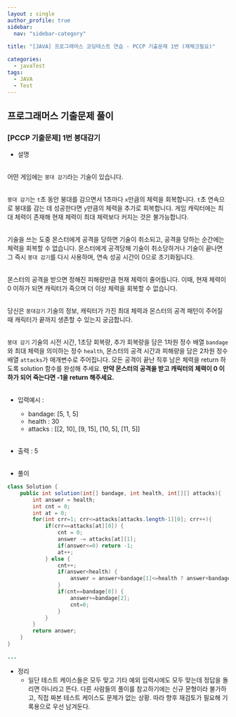 ```yaml
---
layout : single
author_profile: true
sidebar: 
  nav: "sidebar-category"
  
title: "[JAVA] 프로그래머스 코딩테스트 연습 - PCCP 기출문제 1번 (재체크필요)"

categories:
  - javaTest
tags:
  - JAVA
  - Test
---
```

	
## 프로그래머스 기출문제 풀이

### [PCCP 기출문제] 1번 붕대감기

- 설명 <br><br>

어떤 게임에는  `붕대 감기`라는 기술이 있습니다.<br><br>

`붕대 감기`는  `t`초 동안 붕대를 감으면서 1초마다  `x`만큼의 체력을 회복합니다.  `t`초 연속으로 붕대를 감는 데 성공한다면  `y`만큼의 체력을 추가로 회복합니다. 게임 캐릭터에는 최대 체력이 존재해 현재 체력이 최대 체력보다 커지는 것은 불가능합니다.<br><br>

기술을 쓰는 도중 몬스터에게 공격을 당하면 기술이 취소되고, 공격을 당하는 순간에는 체력을 회복할 수 없습니다. 몬스터에게 공격당해 기술이 취소당하거나 기술이 끝나면 그 즉시  `붕대 감기`를 다시 사용하며, 연속 성공 시간이 0으로 초기화됩니다.<br><br>

몬스터의 공격을 받으면 정해진 피해량만큼 현재 체력이 줄어듭니다. 이때, 현재 체력이 0 이하가 되면 캐릭터가 죽으며 더 이상 체력을 회복할 수 없습니다.<br><br>

당신은  `붕대감기`  기술의 정보, 캐릭터가 가진 최대 체력과 몬스터의 공격 패턴이 주어질 때 캐릭터가 끝까지 생존할 수 있는지 궁금합니다.<br><br>

`붕대 감기`  기술의 시전 시간, 1초당 회복량, 추가 회복량을 담은 1차원 정수 배열  `bandage`와 최대 체력을 의미하는 정수  `health`, 몬스터의 공격 시간과 피해량을 담은 2차원 정수 배열  `attacks`가 매개변수로 주어집니다. 모든 공격이 끝난 직후 남은 체력을 return 하도록 solution 함수를 완성해 주세요.  **만약 몬스터의 공격을 받고 캐릭터의 체력이 0 이하가 되어 죽는다면 -1을 return 해주세요.**<br><br>

- 입력예시 : <br>
	- bandage: [5, 1, 5]<br>
	- health : 30<br>
	- attacks : [[2, 10], [9, 15], [10, 5], [11, 5]]<br><br>

- 출력 : 5<br><br>

- 풀이

``` java
class Solution {
    public int solution(int[] bandage, int health, int[][] attacks){
        int answer = health;
        int cnt = 0;
        int at = 0;
        for(int crr=1; crr<=attacks[attacks.length-1][0]; crr++){
            if(crr==attacks[at][0]) {
                cnt = 0;
                answer -= attacks[at][1];
                if(answer<=0) return -1;
                at++;
            } else {
                cnt++;
                if(answer<health) {
                    answer = answer+bandage[1]<=health ? answer+bandage[1] : health;
                }
                if(cnt==bandage[0]) {
                    answer+=bandage[2];
                    cnt=0;
                }
            }
        }
        return answer;
    }
}

...
```

- 정리<br> 
	- 일단 테스트 케이스들은 모두 맞고 기타 예외 입력시에도 모두 맞는데 정답을 돌리면 아니라고 뜬다. 다른 사람들의 풀이를 참고하기에는 신규 문형이라 불가하고, 직접 짜본 테스트 케이스도 문제가 없는 상황. 따라 향후 재검토가 필요해 기록용으로 우선 남겨둔다.<br> <br> 
